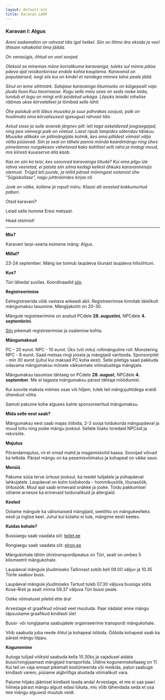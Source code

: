 ```yaml
---
layout: default-est
title: Karavan LARP
---
```

### Karavan I: Algus

_Areni sadamalinn on rahvast täis igal hetkel. Siin on lihtne ära eksida ja veel lihtsam rahakotist ilma jääda._ 

_On varasügis, õhtud on veel soojad._ 

_Oleksid sa minemas mõne korralikuma karavaniga, tuleks sul minna päise päeva ajal reisikontorisse endale kohta kauplema. Karavanid on populaarsed, isegi siis kui on kindel et nendega minnes talve peale jääd._ 

_Sinul on teine sihtmärk. Salajase karavaniga liitumiseks on kõigepealt vaja jõuda Ilusa Kuu tavernasse. Kogu selle melu seas on seda raske leida, tundub et tegu on mingi eriti peidetud urkaga. Lõpuks leiadki rohelise räämas ukse kõrvalalleel ja tõmbad selle lahti._ 

_Öhe paiskub eriti lõbus muusika ja suur pahvakas soojust, paik on hoolimata oma kõrvalisusest igasugust rahvast täis._ 

_Astud sisse ja sulle avaneb järgnev pilt: leti taga askeldavad joogisegajad, ning pea viimnegi paik on võetud. Laest ripub lampides sätendav täiskuu. Muusika allikaks on pillimängijate kolmik, kes oma pillidest viimast välja võtta püüavad. Siin ja seal on tähele panna mõnda kaardimängu ning ühes pimedamas nurgakeses vahetavad kaks kahtlast selli raha ja midagi muud, mis kiiresti kuueserva alla kaob._ 

_Kas on siin ka teisi, kes soovivad karavaniga liituda? Kui oma pilgu üle rahva veeretad, ei paista siin silma kedagi kellest õhkuks karavanireisija olemust. Trügid leti juurde, ja tellid pärast mõningast ootamist ühe “Sügiskollase”, nagu juhtnöörides kirjas oli._ 

_Jook on väike, kollane ja ropult mõru. Klaasi alt avastad kokkumurtud paberi._

Otsid karavani? 

Leiad selle homme Eresi metsast. 

Head otsimist! 
 
***

**Mis?** 

Karavani larpi-seeria esimene mäng: Algus. 

**Millal?** 

23-24 september. Mäng ise toimub laupäeva lõunast laupäeva hilisõhtuni. 

**Kus?** 

Türi lähedal suvilas. Koordinaadid [siin](http://bit.ly/2wvrEK3).

**Registreerimine** 

Eelregistreerida võib vastava ankeedi abil. Registreerimise kinnitab täielikult mängumaksu tasumine. Mängijakohti on 20-30. 

Mängule registreerimine on avatud PCdele **28. augustini**, NPCdele **4. septembrini**. 

[Siin](https://karavanlarp.github.io/est/reg/registration.html) pikemalt registreerimise ja osalemise kohta. 

**Mängumaksud**

PC - 20 eurot. 
NPC - 10 eurot. Üks (või mitu) rollimänguline roll.
Monstering NPC - 8 eurot. Saad metsas ringi joosta ja mängijaid varitseda. 
Sponsorpilet - min 30 eurot (juhul kui maksad PC koha eest). Selle piletiga saad pakkuda odavama mängumaksu mõnele väiksemate võimalustega mängijale. 

Mängumaksu tasumise tähtaeg on PCdele **28. august**, NPCdele **4. september**. Me ei tagasta mängumaksu pärast tähtaja möödumist. 

Kui soovite maksta mitmes osas või hiljem, tuleb teil mängujuhtidega eraldi ühendust võtta. 

Samuti pakume kohe alguses kahte sponsoreeritud mängumaksu. 

**Mida selle eest saab?**

Mängumaksu eest saab majas ööbida, 2-3 sooja toidukorda mängupäeval ja muud toitu ning jooke mängu jooksul. Sellele lisaks toredaid NPCsid ja rekvisiite. 

**Majutus**

Põrandamajutus, nii et omad matid ja magamiskotid kaasa. Soovijad võivad ka telkida. Pärast mängu on ka pesemisvõimalus ja kohapeal on väike saun. 

**Menüü**

Pakume süüa terve ürituse jooksul, ka reedel tulijatele ja pühapäeval lahkujatele. Laupäeval on kolm toidukorda - hommikusöök, lõunasöök, õhtusöök. Muul ajal saab erinevaid snäkke ja jooke. Toidu pakkumisel võtame arvesse ka erinevaid toiduvalikuid ja allergiaid. 

**Keeled**

Ootame mängule ka välismaiseid mängijaid, seetõttu on mängukeelteks eesti ja inglise keel. Juhul kui külalisi ei tule, mängime eesti keeles. 

**Kuidas kohale?** 

Bussiaegu saab vaadata siit: [tpilet.ee](https://www.tpilet.ee/) 

Rongiaegu saab vaadata siit: [elron.ee](http://elron.ee/) 

Mängukohale lähim ühistranspordipeatus on Türi, sealt on umbes 5 kilomeetrit mängukohale. 

Laupäeval mängule jõudmiseks Tallinnast sobib kell 09.00 väljuv ja 10.35 Türile saabuv buss. 

Laupäeval mängule jõudmiseks Tartust tuleb 07.30 väljuva bussiga sõita Kose-Risti ja sealt minna 09.37 väljuva Türi bussi peale. 

Ostke võimalusel piletid ette ära!

Arvestage et graafikud võivad veel muutuda. Paar nädalat enne mängu täpsustame graafikud kindlasti üle! 

Bussi- või rongijaama saabujatele organiseerime transpordi mängukohale. 

Võib saabuda juba reede õhtul ja kohapeal ööbida. Ööbida kohapeal saab ka pärast mängu lõppu. 

**Kogunemine**

Autoga tulijad võiksid saabuda kella 10.30ks ja vajadusel aidata bussi/rongijaamast mängijaid transportida. Üldine kogunemiskellaaeg on 11. Kui teil on vaja ennast pikemalt kostümeerida või meikida, palun saabuge kindlasti varem, püüame algbriifiga alustada võimalikult vara. 

Palume hiljaks jäämisel kindlasti teada anda! Arvestage, et me ei saa paari hilineja pärast mängu algust edasi lükata, mis võib tähendada seda et osa teie mängu algusest muutub veidi. 

